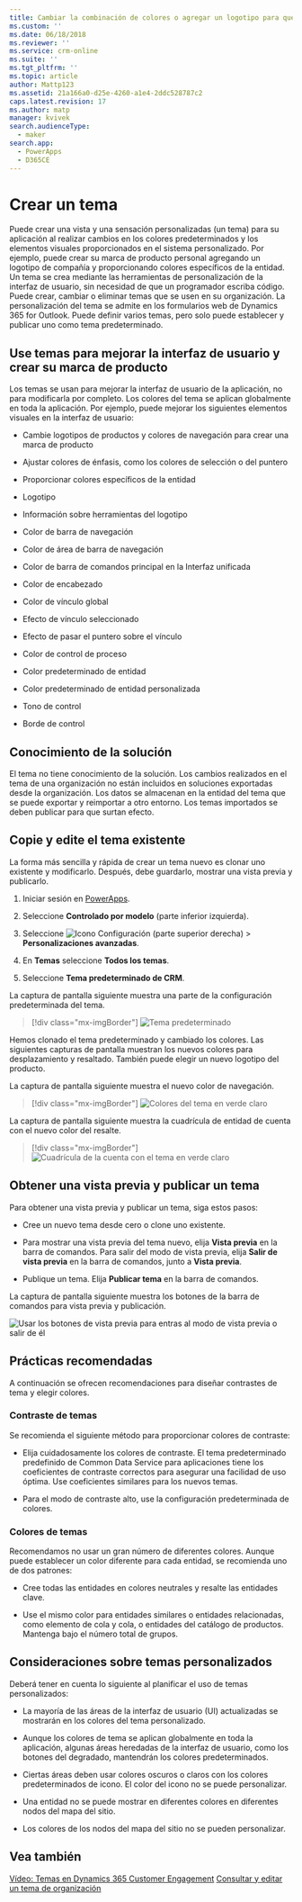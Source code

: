 ```yaml
---
title: Cambiar la combinación de colores o agregar un logotipo para que coincida con la marca de la organización | MicrosoftDocs
ms.custom: ''
ms.date: 06/18/2018
ms.reviewer: ''
ms.service: crm-online
ms.suite: ''
ms.tgt_pltfrm: ''
ms.topic: article
author: Mattp123
ms.assetid: 21a166a0-d25e-4260-a1e4-2ddc528787c2
caps.latest.revision: 17
ms.author: matp
manager: kvivek
search.audienceType:
  - maker
search.app:
  - PowerApps
  - D365CE
---
```

# <a name="create-a-theme"></a>Crear un tema

Puede crear una vista y una sensación personalizadas (un tema) para su aplicación al realizar cambios en los colores predeterminados y los elementos visuales proporcionados en el sistema personalizado. Por ejemplo, puede crear su marca de producto personal agregando un logotipo de compañía y proporcionando colores específicos de la entidad. Un tema se crea mediante las herramientas de personalización de la interfaz de usuario, sin necesidad de que un programador escriba código. Puede crear, cambiar o eliminar temas que se usen en su organización. La personalización del tema se admite en los formularios web de Dynamics 365 for Outlook. Puede definir varios temas, pero solo puede establecer y publicar uno como tema predeterminado.  
  
<a name="UseThemes"></a>   
## <a name="use-themes-to-enhance-the-user-interface-and-create-your-product-branding"></a>Use temas para mejorar la interfaz de usuario y crear su marca de producto  
 Los temas se usan para mejorar la interfaz de usuario de la aplicación, no para modificarla por completo. Los colores del tema se aplican globalmente en toda la aplicación. Por ejemplo, puede mejorar los siguientes elementos visuales en la interfaz de usuario:  
  
-   Cambie logotipos de productos y colores de navegación para crear una marca de producto  
  
-   Ajustar colores de énfasis, como los colores de selección o del puntero  
  
-   Proporcionar colores específicos de la entidad  
    
-   Logotipo  
  
-   Información sobre herramientas del logotipo  
  
-   Color de barra de navegación  
  
-   Color de área de barra de navegación

-   Color de barra de comandos principal en la Interfaz unificada
  
-   Color de encabezado  
  
-   Color de vínculo global  
  
-   Efecto de vínculo seleccionado  
  
-   Efecto de pasar el puntero sobre el vínculo  
  
-   Color de control de proceso  
  
-   Color predeterminado de entidad  
  
-   Color predeterminado de entidad personalizada  
  
-   Tono de control  
  
-   Borde de control  
  
<a name="Solution"></a>   
## <a name="solution-awareness"></a>Conocimiento de la solución  
 El tema no tiene conocimiento de la solución. Los cambios realizados en el tema de una organización no están incluidos en soluciones exportadas desde la organización. Los datos se almacenan en la entidad del tema que se puede exportar y reimportar a otro entorno. Los temas importados se deben publicar para que surtan efecto.  
  
<a name="CloneAlter"></a>   
## <a name="copy-and-alter-the-existing-theme"></a>Copie y edite el tema existente  
 La forma más sencilla y rápida de crear un tema nuevo es clonar uno existente y modificarlo. Después, debe guardarlo, mostrar una vista previa y publicarlo. 
 
1.  Iniciar sesión en [PowerApps](https://web.powerapps.com/?utm_source=padocs&utm_medium=linkinadoc&utm_campaign=referralsfromdoc).

2.  Seleccione **Controlado por modelo** (parte inferior izquierda). 

3.  Seleccione ![Icono Configuración](../model-driven-apps/media/powerapps-gear.png) (parte superior derecha) > **Personalizaciones avanzadas**. 

4. En **Temas** seleccione **Todos los temas**. 

5. Seleccione **Tema predeterminado de CRM**. 

La captura de pantalla siguiente muestra una parte de la configuración predeterminada del tema.  

> [!div class="mx-imgBorder"] 
> ![Tema predeterminado](media/default-theme.png) 
  
 Hemos clonado el tema predeterminado y cambiado los colores. Las siguientes capturas de pantalla muestran los nuevos colores para desplazamiento y resaltado. También puede elegir un nuevo logotipo del producto.  
  
 La captura de pantalla siguiente muestra el nuevo color de navegación.  
 
 > [!div class="mx-imgBorder"] 
 > ![Colores del tema en verde claro](media/theme-gentle-green.png "Colores del tema en verde claro")  
  
 La captura de pantalla siguiente muestra la cuadrícula de entidad de cuenta con el nuevo color del resalte.  
 
 > [!div class="mx-imgBorder"] 
 > ![Cuadrícula de la cuenta con el tema en verde claro](media/themes-gentle-green-account-grid.png "Cuadrícula de la cuenta con el tema en verde claro")  
  
<a name="Publish"></a>   
## <a name="preview-and-publish-a-theme"></a>Obtener una vista previa y publicar un tema  
 Para obtener una vista previa y publicar un tema, siga estos pasos:  
  
-   Cree un nuevo tema desde cero o clone uno existente.  
  
-   Para mostrar una vista previa del tema nuevo, elija **Vista previa** en la barra de comandos. Para salir del modo de vista previa, elija **Salir de vista previa** en la barra de comandos, junto a **Vista previa**.  
  
-   Publique un tema. Elija **Publicar tema** en la barra de comandos.  
  
 La captura de pantalla siguiente muestra los botones de la barra de comandos para vista previa y publicación.  
  
 ![Usar los botones de vista previa para entras al modo de vista previa o salir de él](media/themes-preview-buttons.PNG "Usar los botones de vista previa para entras al modo de vista previa o salir de él")  
  
<a name="BestPracticies"></a>   
## <a name="best-practices"></a>Prácticas recomendadas  
 A continuación se ofrecen recomendaciones para diseñar contrastes de tema y elegir colores.  
  
### <a name="theme-contrast"></a>Contraste de temas  
 Se recomienda el siguiente método para proporcionar colores de contraste:  
  
-   Elija cuidadosamente los colores de contraste. El tema predeterminado predefinido de Common Data Service para aplicaciones tiene los coeficientes de contraste correctos para asegurar una facilidad de uso óptima. Use coeficientes similares para los nuevos temas.  
  
-   Para el modo de contraste alto, use la configuración predeterminada de colores.  
  
### <a name="theme-colors"></a>Colores de temas  
 Recomendamos no usar un gran número de diferentes colores. Aunque puede establecer un color diferente para cada entidad, se recomienda uno de dos patrones:  
  
-   Cree todas las entidades en colores neutrales y resalte las entidades clave.  
  
-   Use el mismo color para entidades similares o entidades relacionadas, como elemento de cola y cola, o entidades del catálogo de productos. Mantenga bajo el número total de grupos.  
  
<a name="Considerations"></a>   
## <a name="custom-theme-considerations"></a>Consideraciones sobre temas personalizados  
 Deberá tener en cuenta lo siguiente al planificar el uso de temas personalizados:  
  
-   La mayoría de las áreas de la interfaz de usuario (UI) actualizadas se mostrarán en los colores del tema personalizado.  
  
-   Aunque los colores de tema se aplican globalmente en toda la aplicación, algunas áreas heredadas de la interfaz de usuario, como los botones del degradado, mantendrán los colores predeterminados.  
  
-   Ciertas áreas deben usar colores oscuros o claros con los colores predeterminados de icono. El color del icono no se puede personalizar.  
  
-   Una entidad no se puede mostrar en diferentes colores en diferentes nodos del mapa del sitio.  
  
-   Los colores de los nodos del mapa del sitio no se pueden personalizar.  
  
## <a name="see-also"></a>Vea también  
         
 [Vídeo: Temas en Dynamics 365 Customer Engagement](http://go.microsoft.com/fwlink/p/?LinkId=529568) [Consultar y editar un tema de organización](https://docs.microsoft.com/dynamics365/customer-engagement/developer/customize-dev/query-and-edit-an-organization-theme)


